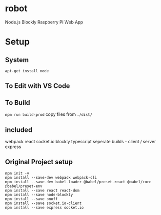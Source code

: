 # robot
Node.js Blockly Raspberry Pi Web App


# Setup 
## System
`apt-get install node`

## To Edit with VS Code

## To Build 
`npm run build-prod`
copy files from `./dist/`

## included

webpack
react
socket.io
blockly
typescript
seperate builds - client / server
express


## Original Project setup
```
npm init -y
npm install --save-dev webpack webpack-cli
npm install --save-dev babel-loader @babel/preset-react @babel/core @babel/preset-env
npm install --save react react-dom 
npm install --save node-blockly
npm install --save onoff
npm install --save socket.io-client
npm install --save express socket.io

```
  
